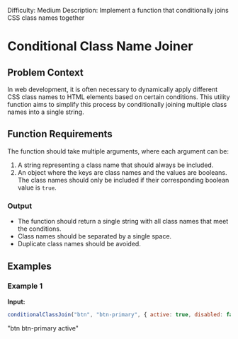 Difficulty: Medium
Description: Implement a function that conditionally joins CSS class names together

# Conditional Class Name Joiner

## Problem Context

In web development, it is often necessary to dynamically apply different CSS class names to HTML elements based on certain conditions. This utility function aims to simplify this process by conditionally joining multiple class names into a single string.

## Function Requirements

The function should take multiple arguments, where each argument can be:

1. A string representing a class name that should always be included.
2. An object where the keys are class names and the values are booleans. The class names should only be included if their corresponding boolean value is `true`.

### Output

- The function should return a single string with all class names that meet the conditions.
- Class names should be separated by a single space.
- Duplicate class names should be avoided.

## Examples

### Example 1

**Input:**

```javascript
conditionalClassJoin("btn", "btn-primary", { active: true, disabled: false });
```

"btn btn-primary active"
